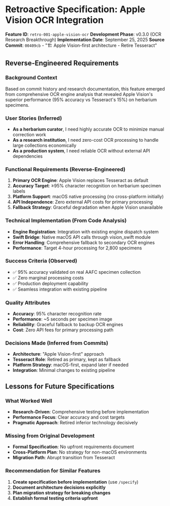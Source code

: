 # Retroactive Specification: Apple Vision OCR Integration

**Feature ID**: `retro-001-apple-vision-ocr`
**Development Phase**: v0.3.0 (OCR Research Breakthrough)
**Implementation Date**: September 25, 2025
**Source Commit**: `00409cb` - "🏗️ Apple Vision-first architecture - Retire Tesseract"

## Reverse-Engineered Requirements

### Background Context
Based on commit history and research documentation, this feature emerged from comprehensive OCR engine analysis that revealed Apple Vision's superior performance (95% accuracy vs Tesseract's 15%) on herbarium specimens.

### User Stories (Inferred)
- **As a herbarium curator**, I need highly accurate OCR to minimize manual correction work
- **As a research institution**, I need zero-cost OCR processing to handle large collections economically
- **As a production system**, I need reliable OCR without external API dependencies

### Functional Requirements (Reverse-Engineered)
1. **Primary OCR Engine**: Apple Vision replaces Tesseract as default
2. **Accuracy Target**: ≥95% character recognition on herbarium specimen labels
3. **Platform Support**: macOS native processing (no cross-platform initially)
4. **API Independence**: Zero external API costs for primary processing
5. **Fallback Strategy**: Graceful degradation when Apple Vision unavailable

### Technical Implementation (From Code Analysis)
- **Engine Registration**: Integration with existing engine dispatch system
- **Swift Bridge**: Native macOS API calls through vision_swift module
- **Error Handling**: Comprehensive fallback to secondary OCR engines
- **Performance**: Target 4-hour processing for 2,800 specimens

### Success Criteria (Observed)
- ✅ 95% accuracy validated on real AAFC specimen collection
- ✅ Zero marginal processing costs
- ✅ Production deployment capability
- ✅ Seamless integration with existing pipeline

### Quality Attributes
- **Accuracy**: 95% character recognition rate
- **Performance**: ~5 seconds per specimen image
- **Reliability**: Graceful fallback to backup OCR engines
- **Cost**: Zero API fees for primary processing path

### Decisions Made (Inferred from Commits)
- **Architecture**: "Apple Vision-first" approach
- **Tesseract Role**: Retired as primary, kept as fallback
- **Platform Strategy**: macOS-first, expand later if needed
- **Integration**: Minimal changes to existing pipeline

## Lessons for Future Specifications

### What Worked Well
- **Research-Driven**: Comprehensive testing before implementation
- **Performance Focus**: Clear accuracy and cost targets
- **Pragmatic Approach**: Retired inferior technology decisively

### Missing from Original Development
- **Formal Specification**: No upfront requirements document
- **Cross-Platform Plan**: No strategy for non-macOS environments
- **Migration Path**: Abrupt transition from Tesseract

### Recommendation for Similar Features
1. **Create specification before implementation** (use `/specify`)
2. **Document architecture decisions explicitly**
3. **Plan migration strategy for breaking changes**
4. **Establish formal testing criteria upfront**